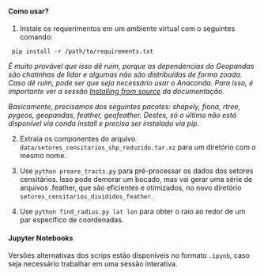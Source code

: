 #### Como usar?

1. Instale os requerimentos em um ambiente virtual com o seguintes comando:

```
 pip install -r /path/to/requirements.txt
```

_É muito provável que isso dê ruim, porque as dependencias do Geopandas são chatinhas de lidar e algumas não são distribuídas de forma zoada. Caso dê ruim, pode ser que seja necessário usar o Anaconda. Para isso, é importante ver a sessão [Installing from source](https://geopandas.org/install.html#installing-from-source) da documentação._

_Basicamente, precisamos dos seguintes pacotes: shapely, fiona, rtree, pygeos, geopandas, feather, geofeather. Destes, só o último não está disponível via conda install e precisa ser instalado via pip._  

2. Extraia os componentes do arquivo `data/setores_censitarios_shp_reduzido.tar.xz` para um diretório com o mesmo nome.

3. Use ```python preare_tracts.py``` para pré-processar os dados dos setores censitários. Isso pode demorar um bocado, mas vai gerar uma série de arquivos .feather, que são eficientes e otimizados, no novo diretório `setores_censitarios_divididos_feather`.

4. Use ```python find_radius.py lat lon``` para obter o raio ao redor de um par específico de coordenadas.

#### Jupyter Notebooks

Versões alternativas dos scrips estão disponíveis no formato `.ipynb`, caso seja necessário trabalhar em uma sessão interativa.